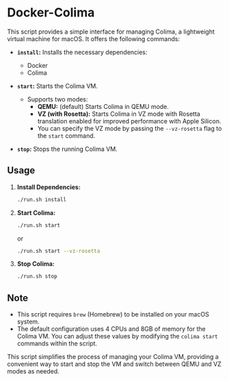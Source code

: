# Docker-Colima

This script provides a simple interface for managing Colima, a lightweight virtual machine for macOS. It offers the following commands:

- **`install`:** Installs the necessary dependencies:

  - Docker
  - Colima

- **`start`:** Starts the Colima VM.

  - Supports two modes:
    - **QEMU:** (default) Starts Colima in QEMU mode.
    - **VZ (with Rosetta):** Starts Colima in VZ mode with Rosetta translation enabled for improved performance with Apple Silicon.
    - You can specify the VZ mode by passing the `--vz-rosetta` flag to the `start` command.

- **`stop`:** Stops the running Colima VM.

## Usage

1. **Install Dependencies:**

   ```bash
   ./run.sh install
   ```

2. **Start Colima:**

   ```bash
   ./run.sh start
   ```

   or

   ```bash
   ./run.sh start --vz-rosetta
   ```

3. **Stop Colima:**
   ```bash
   ./run.sh stop
   ```

## Note

- This script requires `brew` (Homebrew) to be installed on your macOS system.
- The default configuration uses 4 CPUs and 8GB of memory for the Colima VM. You can adjust these values by modifying the `colima start` commands within the script.

This script simplifies the process of managing your Colima VM, providing a convenient way to start and stop the VM and switch between QEMU and VZ modes as needed.
